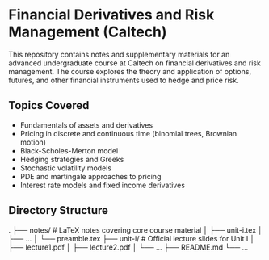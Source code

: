 # Financial Derivatives and Risk Management (Caltech)

This repository contains notes and supplementary materials for an advanced undergraduate course at Caltech on financial derivatives and risk management. The course explores the theory and application of options, futures, and other financial instruments used to hedge and price risk.

## Topics Covered

- Fundamentals of assets and derivatives  
- Pricing in discrete and continuous time (binomial trees, Brownian motion)  
- Black-Scholes-Merton model  
- Hedging strategies and Greeks  
- Stochastic volatility models  
- PDE and martingale approaches to pricing  
- Interest rate models and fixed income derivatives

## Directory Structure

.
├── notes/              # LaTeX notes covering core course material
│   ├── unit-i.tex
│   ├── ...
│   └── preamble.tex
├── unit-i/             # Official lecture slides for Unit I
│   ├── lecture1.pdf
│   ├── lecture2.pdf
│   └── ...
├── README.md
└── ...
